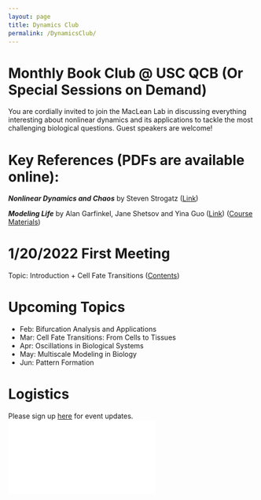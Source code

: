 ```yaml
---
layout: page
title: Dynamics Club
permalink: /DynamicsClub/
---
```


# Monthly Book Club @ USC QCB (Or Special Sessions on Demand)

You are cordially invited to join the MacLean Lab in discussing everything interesting about nonlinear dynamics and its applications to tackle the most challenging biological questions. Guest speakers are welcome! 

# Key References (PDFs are available online): 

***Nonlinear Dynamics and Chaos*** by Steven Strogatz ([Link](https://www.stevenstrogatz.com/books/nonlinear-dynamics-and-chaos-with-applications-to-physics-biology-chemistry-and-engineering))

***Modeling Life*** by Alan Garfinkel, Jane Shetsov and Yina Guo ([Link](https://link.springer.com/book/10.1007/978-3-319-59731-7)) ([Course Materials](https://modelinginbiology.github.io))


# 1/20/2022 First Meeting

Topic: Introduction + Cell Fate Transitions ([Contents](https://drive.google.com/file/d/18OcjJginmYzX9KQ-J0J64o9GeMG6ya-I/view?usp=sharing))

# Upcoming Topics

- Feb: Bifurcation Analysis and Applications
- Mar: Cell Fate Transitions: From Cells to Tissues
- Apr: Oscillations in Biological Systems
- May: Multiscale Modeling in Biology
- Jun: Pattern Formation


# Logistics

Please sign up [here](https://forms.gle/zvwmxyHC8XhYZZx77) for event updates.
![DynamicsClub](/images/DynamicsClub.pdf)